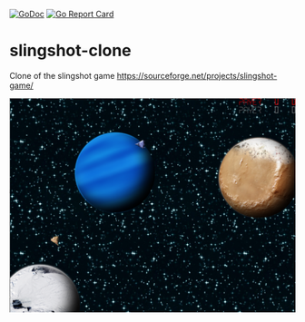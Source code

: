 [![GoDoc](https://godoc.org/github.com/binaryplease/slingshot-clone?status.svg)](https://godoc.org/github.com/binaryplease/slingshot-clone)
[![Go Report Card](https://goreportcard.com/badge/github.com/binaryplease/slingshot-clone)](https://goreportcard.com/report/github.com/binaryplease/slingshot-clone)

# slingshot-clone
Clone of the slingshot game https://sourceforge.net/projects/slingshot-game/


![alt text](./img.png)
